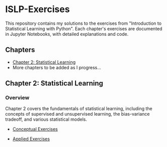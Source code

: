 # ISLP-Exercises

This repository contains my solutions to the exercises from "Introduction to Statistical Learning with Python". Each chapter's exercises are documented in Jupyter Notebooks, with detailed explanations and code.

## Chapters

- [Chapter 2: Statistical Learning](./Chapter_02)
- More chapters to be added as I progress...

## Chapter 2: Statistical Learning

### Overview

Chapter 2 covers the fundamentals of statistical learning, including the concepts of supervised and unsupervised learning, the bias-variance tradeoff, and various statistical models.

- [Conceptual Exercises](./Chapter_02/Conceptual.ipynb)

- [Applied Exercises](./Chapter_02/Applied.ipynb)
